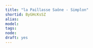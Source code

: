 ```yaml
---
title: "la Paillasse Saône - Simplon"
shortid: ByGHcKsSZ
alias: 
model: 
tags: 
node: 
draft: yes
--- 
```

 